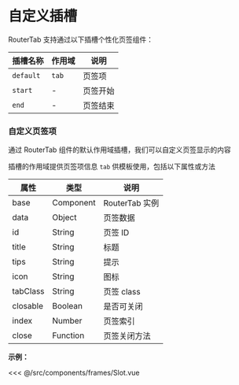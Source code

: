 # 自定义插槽

RouterTab 支持通过以下插槽个性化页签组件：

| 插槽名称  | 作用域 | 说明     |
| --------- | ------ | -------- |
| `default` | `tab`  | 页签项   |
| `start`   | -      | 页签开始 |
| `end`     | -      | 页签结束 |

### 自定义页签项

通过 RouterTab 组件的默认作用域插槽，我们可以自定义页签显示的内容

插槽的作用域提供页签项信息 `tab` 供模板使用，包括以下属性或方法

| 属性     | 类型      | 说明           |
| -------- | --------- | -------------- |
| base     | Component | RouterTab 实例 |
| data     | Object    | 页签数据       |
| id       | String    | 页签 ID        |
| title    | String    | 标题           |
| tips     | String    | 提示           |
| icon     | String    | 图标           |
| tabClass | String    | 页签 class     |
| closable | Boolean   | 是否可关闭     |
| index    | Number    | 页签索引       |
| close    | Function  | 页签关闭方法   |

<doc-links demo="/slot/"></doc-links>

**示例：**

<<< @/src/components/frames/Slot.vue

<!-- {4,13,22} -->
